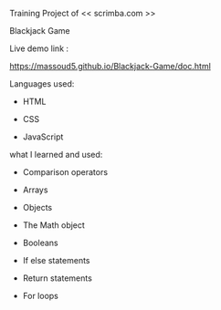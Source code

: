 Training Project of << scrimba.com >>

Blackjack Game 

Live demo link :

https://massoud5.github.io/Blackjack-Game/doc.html

Languages used:

- HTML

- CSS

- JavaScript

what I learned and used:

- Comparison operators

- Arrays

- Objects

- The Math object

- Booleans

- If else statements

- Return statements

- For loops
